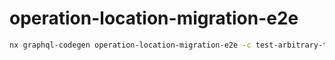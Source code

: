 # operation-location-migration-e2e

```bash
nx graphql-codegen operation-location-migration-e2e -c test-arbitrary-to-colocation
```
